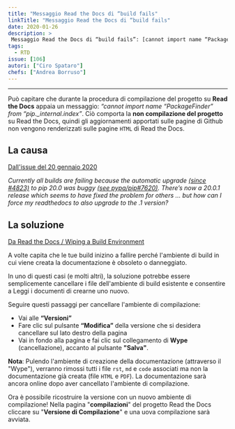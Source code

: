 ```yaml
---
title: "Messaggio Read the Docs di “build fails"
linkTitle: "Messaggio Read the Docs di “build fails"
date: 2020-01-26
description: >
 Messaggio Read the Docs di “build fails”: [cannot import name “PackageFinder” from “pip._internal.index”]
tags:
  - RTD
issue: [106]
autori: ["Ciro Spataro"]
chefs: ["Andrea Borruso"]
---
```


---


Può capitare che durante la procedura di compilazione del progetto su **Read the Docs** appaia un messaggio: *“cannot import name “PackageFinder” from “pip._internal.index”*. Ciò comporta la **non compilazione del progetto** su Read the Docs, quindi gli aggiornamenti apportati sulle pagine di Github non vengono renderizzati sulle pagine `HTML` di Read the Docs.


## La causa
[Dall'issue del 20 gennaio 2020](https://github.com/readthedocs/readthedocs.org/issues/6554)

*Currently all builds are failing because the automatic upgrade [(since #4823)](https://github.com/readthedocs/readthedocs.org/issues/4823) to pip 20.0 was buggy [(see pypa/pip#7620)](https://github.com/pypa/pip/issues/7620). There’s now a 20.0.1 release which seems to have fixed the problem for others … but how can I force my readthedocs to also upgrade to the .1 version?*



## La soluzione
[Da Read the Docs / Wiping a Build Environment](https://docs.readthedocs.io/en/stable/guides/wipe-environment.html)

A volte capita che le tue build inizino a fallire perché l'ambiente di build in cui viene creata la documentazione è obsoleto o danneggiato.

In uno di questi casi (e molti altri), la soluzione potrebbe essere semplicemente cancellare i file dell'ambiente di build esistente e consentire a Leggi i documenti di crearne uno nuovo.

Seguire questi passaggi per cancellare l'ambiente di compilazione:
- Vai alle **“Versioni”**
- Fare clic sul pulsante **“Modifica”** della versione che si desidera cancellare sul lato destro della pagina
- Vai in fondo alla pagina e fai clic sul collegamento di **Wype** (cancellazione), accanto al pulsante **"Salva"**.

**Nota**: Pulendo l'ambiente di creazione della documentazione (attraverso il "Wype"), verranno rimossi tutti i file ``rst``, ``md`` e ``code`` associati ma non la documentazione già creata (file ``HTML`` e ``PDF``). La documentazione sarà ancora online dopo aver cancellato l'ambiente di compilazione.

Ora è possibile ricostruire la versione con un nuovo ambiente di compilazione! Nella pagina "**compilazioni**" del progetto Read the Docs cliccare su "**Versione di Compilazione**" e una uova compilazione sarà avviata.
